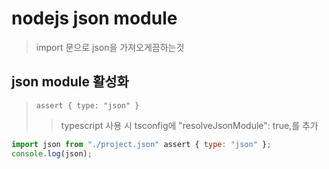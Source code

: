 # nodejs json module

> import 문으로 json을 가져오게끔하는것

## json module 활성화

> `assert { type: "json" }`
>
> > typescript 사용 시 tsconfig에 "resolveJsonModule": true,를 추가

```js
import json from "./project.json" assert { type: "json" };
console.log(json);
```
